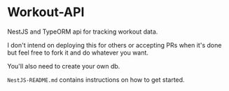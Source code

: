 # Workout-API

NestJS and TypeORM api for tracking workout data.

I don't intend on deploying this for others or accepting PRs when it's done but feel free to fork it and do whatever you want.

You'll also need to create your own db.

`NestJS-README.md` contains instructions on how to get started.
